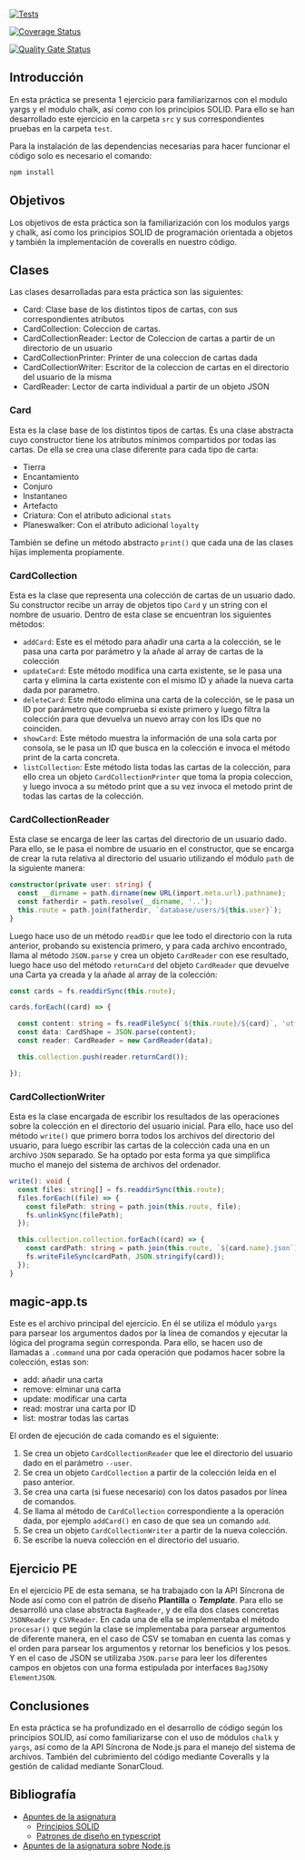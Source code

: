 [![Tests](https://github.com/ULL-ESIT-INF-DSI-2324/ull-esit-inf-dsi-23-24-prct09-filesystem-magic-app-adahi-oval/actions/workflows/node.js.yml/badge.svg?branch=main)](https://github.com/ULL-ESIT-INF-DSI-2324/ull-esit-inf-dsi-23-24-prct09-filesystem-magic-app-adahi-oval/actions/workflows/node.js.yml)

[![Coverage Status](https://coveralls.io/repos/github/ULL-ESIT-INF-DSI-2324/ull-esit-inf-dsi-23-24-prct09-filesystem-magic-app-adahi-oval/badge.svg?branch=main)](https://coveralls.io/github/ULL-ESIT-INF-DSI-2324/ull-esit-inf-dsi-23-24-prct09-filesystem-magic-app-adahi-oval?branch=main)

[![Quality Gate Status](https://sonarcloud.io/api/project_badges/measure?project=ULL-ESIT-INF-DSI-2324_ull-esit-inf-dsi-23-24-prct09-filesystem-magic-app-adahi-oval&metric=alert_status)](https://sonarcloud.io/summary/new_code?id=ULL-ESIT-INF-DSI-2324_ull-esit-inf-dsi-23-24-prct09-filesystem-magic-app-adahi-oval)

## Introducción

En esta práctica se presenta 1 ejercicio para familiarizarnos con el modulo yargs y el modulo chalk, así como con los principios SOLID. Para ello se han desarrollado este ejercicio en la carpeta `src` y sus correspondientes pruebas en la carpeta `test`. 

Para la instalación de las dependencias necesarias para hacer funcionar el código solo es necesario el comando:

```bash
npm install
```

## Objetivos

Los objetivos de esta práctica son la familiarización con los modulos yargs y chalk, así como los principios SOLID de programación orientada a objetos y también la implementación de coveralls en nuestro código. 

## Clases

Las clases desarrolladas para esta práctica son las siguientes:

 - Card: Clase base de los distintos tipos de cartas, con sus correspondientes atributos
 - CardCollection: Coleccion de cartas.
 - CardCollectionReader: Lector de Coleccion de cartas a partir de un directorio de un usuario
 - CardCollectionPrinter: Printer de una coleccion de cartas dada
 - CardCollectionWriter: Escritor de la coleccion de cartas en el directorio del usuario de la misma
 - CardReader: Lector de carta individual a partir de un objeto JSON

### Card

Esta es la clase base de los distintos tipos de cartas. Es una clase abstracta cuyo constructor tiene los atributos mínimos compartidos por todas las cartas. De ella se crea una clase diferente para cada tipo de carta:

- Tierra
- Encantamiento
- Conjuro
- Instantaneo
- Artefacto
- Criatura: Con el atributo adicional `stats`
- Planeswalker: Con el atributo adicional `loyalty`

También se define un método abstracto `print()` que cada una de las clases hijas implementa propiamente.

### CardCollection

Esta es la clase que representa una colección de cartas de un usuario dado. Su constructor recibe un array de objetos tipo `Card` y un string con el nombre de usuario. Dentro de esta clase se encuentran los siguientes métodos:

- `addCard`: Este es el método para añadir una carta a la colección, se le pasa una carta por parámetro y la añade al array de cartas de la colección
- `updateCard`: Este método modifica una carta existente, se le pasa una carta y elimina la carta existente con el mismo ID y añade la nueva carta dada por parametro.
- `deleteCard`: Este método elimina una carta de la colección, se le pasa un ID por parámetro que comprueba si existe primero y luego filtra la colección para que devuelva un nuevo array con los IDs que no coinciden.
- `showCard`: Este método muestra la información de una sola carta por consola, se le pasa un ID que busca en la colección e invoca el método print de la carta concreta.
- `listCollection`: Este método lista todas las cartas de la colección, para ello crea un objeto `CardCollectionPrinter` que toma la propia coleccion, y luego invoca a su método print que a su vez invoca el metodo print de todas las cartas de la colección.

### CardCollectionReader

Esta clase se encarga de leer las cartas del directorio de un usuario dado. Para ello, se le pasa el nombre de usuario en el constructor, que se encarga de crear la ruta relativa al directorio del usuario utilizando el módulo `path` de la siguiente manera:

```typescript
constructor(private user: string) {
  const __dirname = path.dirname(new URL(import.meta.url).pathname);
  const fatherdir = path.resolve(__dirname, '..');
  this.route = path.join(fatherdir, `database/users/${this.user}`);
}
```

Luego hace uso de un método `readDir` que lee todo el directorio con la ruta anterior, probando su existencia primero, y para cada archivo encontrado, llama al método `JSON.parse` y crea un objeto `CardReader` con ese resultado, luego hace uso del método `returnCard` del objeto `CardReader` que devuelve una Carta ya creada y la añade al array de la colección:

```typescript
const cards = fs.readdirSync(this.route);

cards.forEach((card) => {

  const content: string = fs.readFileSync(`${this.route}/${card}`, 'utf-8');
  const data: CardShape = JSON.parse(content);
  const reader: CardReader = new CardReader(data);

  this.collection.push(reader.returnCard());

});
```

### CardCollectionWriter

Esta es la clase encargada de escribir los resultados de las operaciones sobre la colección en el directorio del usuario inicial. Para ello, hace uso del método `write()` que primero borra todos los archivos del directorio del usuario, para luego escribir las cartas de la colección cada una en un archivo `JSON` separado. Se ha optado por esta forma ya que simplifica mucho el manejo del sistema de archivos del ordenador.

```typescript
write(): void {
  const files: string[] = fs.readdirSync(this.route);
  files.forEach((file) => {
    const filePath: string = path.join(this.route, file);
    fs.unlinkSync(filePath);
  });

  this.collection.collection.forEach((card) => {
    const cardPath: string = path.join(this.route, `${card.name}.json`);
    fs.writeFileSync(cardPath, JSON.stringify(card));
  });
}
```

## magic-app.ts

Este es el archivo principal del ejercicio. En él se utiliza el módulo `yargs` para parsear los argumentos dados por la línea de comandos y ejecutar la lógica del programa según corresponda. Para ello, se hacen uso de llamadas a `.command` una por cada operación que podamos hacer sobre la colección, estas son:

- add: añadir una carta
- remove: elminar una carta
- update: modificar una carta
- read: mostrar una carta por ID
- list: mostrar todas las cartas

El orden de ejecución de cada comando es el siguiente:

1. Se crea un objeto `CardCollectionReader` que lee el directorio del usuario dado en el parámetro `--user`.
2. Se crea un objeto `CardCollection` a partir de la colección leída en el paso anterior.
3. Se crea una carta (si fuese necesario) con los datos pasados por línea de comandos.
4. Se llama al método de `CardCollection` correspondiente a la operación dada, por ejemplo `addCard()` en caso de que sea un comando `add`.
5. Se crea un objeto `CardCollectionWriter` a partir de la nueva colección.
6. Se escribe la nueva colección en el directorio del usuario.

## Ejercicio PE

En el ejercicio PE de esta semana, se ha trabajado con la API Síncrona de Node así como con el patrón de diseño **Plantilla** o ***Template***. Para ello se desarrolló una clase abstracta `BagReader`, y de ella dos clases concretas `JSONReader` y `CSVReader`. En cada una de ella se implementaba el método `procesar()` que según la clase se implementaba para parsear argumentos de diferente manera, en el caso de CSV se tomaban en cuenta las comas y el orden para parsear los argumentos y retornar los beneficios y los pesos. Y en el caso de JSON se utilizaba `JSON.parse` para leer los diferentes campos en objetos con una forma estipulada por interfaces `BagJSON`y `ElementJSON`.

## Conclusiones

En esta práctica se ha profundizado en el desarrollo de código según los principios SOLID, así como familiarizarse con el uso de módulos `chalk` y `yargs`, así como de la API Síncrona de Node.js para el manejo del sistema de archivos. También del cubrimiento del código mediante Coveralls y la gestión de calidad mediante SonarCloud.

## Bibliografía

- [Apuntes de la asignatura](https://ull-esit-inf-dsi-2324.github.io/typescript-theory/)
  - [Principios SOLID](https://ull-esit-inf-dsi-2324.github.io/typescript-theory/typescript-solid.html)
  - [Patrones de diseño en typescript](https://ull-esit-inf-dsi-2324.github.io/typescript-theory/typescript-patterns.html#strategy)
- [Apuntes de la asignatura sobre Node.js](https://ull-esit-inf-dsi-2324.github.io/nodejs-theory/)